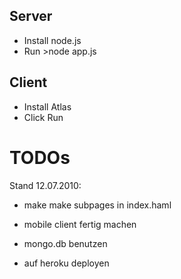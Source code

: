 Server
------
* Install node.js
* Run >node app.js

Client
------
* Install Atlas
* Click Run

TODOs
=====
Stand 12.07.2010:

* make make subpages in index.haml

* mobile client fertig machen
* mongo.db benutzen
* auf heroku deployen
